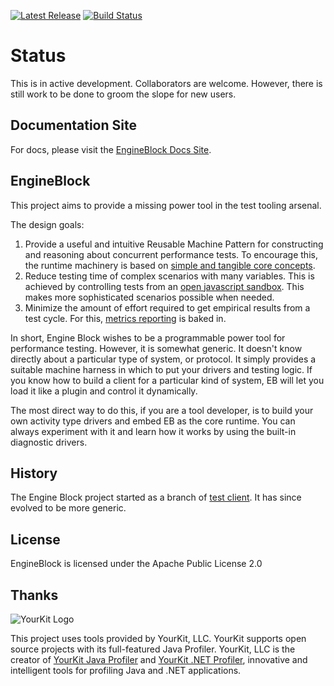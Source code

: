 
[![Latest Release](https://maven-badges.herokuapp.com/maven-central/io.engineblock/eb-api/badge.svg)](https://maven-badges.herokuapp.com/maven-central/io.engineblock/engineblock/) [![Build Status](https://travis-ci.org/engineblock/engineblock.svg?branch=master)](https://travis-ci.org/engineblock/engineblock)

# Status

This is in active development. Collaborators are welcome. However, there is still work to be done to groom the slope for new users.

## Documentation Site

For docs, please visit the [EngineBlock Docs Site](http://docs.engineblock.io/).

## EngineBlock

This project aims to provide a missing power tool in the test tooling arsenal.

The design goals:

1. Provide a useful and intuitive Reusable Machine Pattern for constructing and reasoning about concurrent performance tests. To encourage this, the runtime machinery is based on [simple and tangible core concepts](http://docs.engineblock.io/user-guide/concepts/).
2. Reduce testing time of complex scenarios with many variables. This is achieved by controlling tests from an [open javascript sandbox](http://docs.engineblock.io/user-guide/scripting/). This makes more sophisticated scenarios possible when needed.
3. Minimize the amount of effort required to get empirical results from a test cycle. For this, [metrics reporting](http://docs.engineblock.io/user-guide/metrics/) is baked in.

In short, Engine Block wishes to be a programmable power tool for performance
testing. However, it is somewhat generic. It doesn't know directly about a
particular type of system, or protocol. It simply provides a suitable machine
harness in which to put your drivers and testing logic. If you know how to build
a client for a particular kind of system, EB will let you load it like a plugin
and control it dynamically.

The most direct way to do this, if you are a tool developer, is to build your
own activity type drivers and embed EB as the core runtime. You can always
experiment with it and learn how it works by using the built-in diagnostic
drivers.

## History

The Engine Block project started as a branch of [test
client](http://github.com/jshook/testclient). It has since evolved to be more
generic.

## License

EngineBlock is licensed under the Apache Public License 2.0

## Thanks

![YourKit Logo](https://www.yourkit.com/images/yklogo.png)

This project uses tools provided by YourKit, LLC. YourKit supports open source projects with its full-featured Java Profiler.
YourKit, LLC is the creator of <a href="https://www.yourkit.com/java/profiler/">YourKit Java Profiler</a>
and <a href="https://www.yourkit.com/.net/profiler/">YourKit .NET Profiler</a>,
innovative and intelligent tools for profiling Java and .NET applications.

